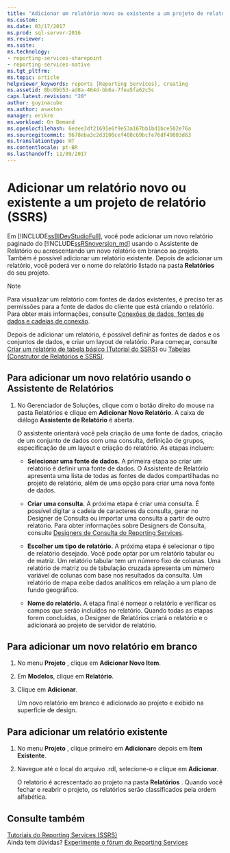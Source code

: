 ```yaml
---
title: "Adicionar um relatório novo ou existente a um projeto de relatório (SSRS) | Microsoft Docs"
ms.custom: 
ms.date: 03/17/2017
ms.prod: sql-server-2016
ms.reviewer: 
ms.suite: 
ms.technology:
- reporting-services-sharepoint
- reporting-services-native
ms.tgt_pltfrm: 
ms.topic: article
helpviewer_keywords: reports [Reporting Services], creating
ms.assetid: 8bc0bb53-ad8a-464d-bb6a-7fea5fa62c5c
caps.latest.revision: "20"
author: guyinacube
ms.author: asaxton
manager: erikre
ms.workload: On Demand
ms.openlocfilehash: 6edee3df21691e6f9e53a167bb1bd1bce502e76a
ms.sourcegitcommit: 9678eba3c2d3100cef408c69bcfe76df49803d63
ms.translationtype: HT
ms.contentlocale: pt-BR
ms.lasthandoff: 11/09/2017
---
```

# <a name="add-a-new-or-existing-report-to-a-report-project-ssrs"></a>Adicionar um relatório novo ou existente a um projeto de relatório (SSRS)
  Em [!INCLUDE[ssBIDevStudioFull](../../includes/ssbidevstudiofull-md.md)], você pode adicionar um novo relatório paginado do [!INCLUDE[ssRSnoversion_md](../../includes/ssrsnoversion-md.md)] usando o Assistente de Relatório ou acrescentando um novo relatório em branco ao projeto. Também é possível adicionar um relatório existente. Depois de adicionar um relatório, você poderá ver o nome do relatório listado na pasta **Relatórios** do seu projeto.  
  
> [!NOTE]  
>  Para visualizar um relatório com fontes de dados existentes, é preciso ter as permissões para a fonte de dados do cliente que está criando o relatório. Para obter mais informações, consulte [Conexões de dados, fontes de dados e cadeias de conexão](../../reporting-services/report-data/data-connections-data-sources-and-connection-strings-report-builder-and-ssrs.md).  
  
 Depois de adicionar um relatório, é possível definir as fontes de dados e os conjuntos de dados, e criar um layout de relatório. Para começar, consulte [Criar um relatório de tabela básico &#40;Tutorial do SSRS&#41;](../../reporting-services/create-a-basic-table-report-ssrs-tutorial.md) ou [Tabelas &#40;Construtor de Relatórios e SSRS&#41;](../../reporting-services/report-design/tables-report-builder-and-ssrs.md).  
  
## <a name="to-add-a-new-report-using-the-report-wizard"></a>Para adicionar um novo relatório usando o Assistente de Relatórios  
  
1.  No Gerenciador de Soluções, clique com o botão direito do mouse na pasta Relatórios e clique em **Adicionar Novo Relatório**. A caixa de diálogo **Assistente de Relatório** é aberta.  
  
     O assistente orientará você pela criação de uma fonte de dados, criação de um conjunto de dados com uma consulta, definição de grupos, especificação de um layout e criação do relatório. As etapas incluem:  
  
    -   **Selecionar uma fonte de dados.** A primeira etapa ao criar um relatório é definir uma fonte de dados. O Assistente de Relatório apresenta uma lista de todas as fontes de dados compartilhadas no projeto de relatório, além de uma opção para criar uma nova fonte de dados.  
  
    -   **Criar uma consulta.** A próxima etapa é criar uma consulta. É possível digitar a cadeia de caracteres da consulta, gerar no Designer de Consulta ou importar uma consulta a partir de outro relatório. Para obter informações sobre Designers de Consulta, consulte [Designers de Consulta do Reporting Services](http://msdn.microsoft.com/library/07efd3f1-804f-45f7-b62a-3e727a3d9835).  
  
    -   **Escolher um tipo de relatório.** A próxima etapa é selecionar o tipo de relatório desejado. Você pode optar por um relatório tabular ou de matriz. Um relatório tabular tem um número fixo de colunas. Uma relatório de matriz ou de tabulação cruzada apresenta um número variável de colunas com base nos resultados da consulta. Um relatório de mapa exibe dados analíticos em relação a um plano de fundo geográfico.  
  
    -   **Nome do relatório.**  A etapa final é nomear o relatório e verificar os campos que serão incluídos no relatório. Quando todas as etapas forem concluídas, o Designer de Relatórios criará o relatório e o adicionará ao projeto de servidor de relatório.  
  
## <a name="to-add-a-new-blank-report"></a>Para adicionar um novo relatório em branco  
  
1.  No menu **Projeto** , clique em **Adicionar Novo Item**.  
  
2.  Em **Modelos**, clique em **Relatório**.  
  
3.  Clique em **Adicionar**.  
  
     Um novo relatório em branco é adicionado ao projeto e exibido na superfície de design.  
  
## <a name="to-add-an-existing-report"></a>Para adicionar um relatório existente  
  
1.  No menu **Projeto** , clique primeiro em **Adicionar**e depois em  **Item Existente**.  
  
2.  Navegue até o local do arquivo .rdl, selecione-o e clique em **Adicionar**.  
  
     O relatório é acrescentado ao projeto na pasta **Relatórios** . Quando você fechar e reabrir o projeto, os relatórios serão classificados pela ordem alfabética.  
  
## <a name="see-also"></a>Consulte também  
 [Tutoriais do Reporting Services &#40;SSRS&#41;](../../reporting-services/reporting-services-tutorials-ssrs.md)  
 Ainda tem dúvidas? [Experimente o fórum do Reporting Services](http://go.microsoft.com/fwlink/?LinkId=620231)
  
  
